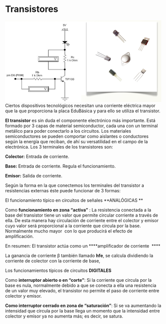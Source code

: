 
# Transistores

![](img/Captura_de_pantalla_2015-05-25_a_las_12.15.07.png)
Ciertos dispositivos tecnológicos necesitan una corriente eléctrica mayor que la que proporciona la placa EduBásica y para ello se utiliza el transistor.

**El transistor** es sin duda el componente electrónico más importante. Está formado por 3 capas de material semiconductor, cada una con un terminal metálico para poder conectarlo a los circuitos. Los materiales semiconductores se pueden comportar como aislantes o conductores según la energía que reciban, de ahí su versatilidad en el campo de la electrónica. Los 3 terminales de los transistores son:

**Colector:** Entrada de corriente.

**Base:** Entrada de corriente. Regula el funcionamiento.

**Emisor:** Salida de corriente.

Según la forma en la que conectemos los terminales del transistor a resistencias externas éste puede funcionar de 3 formas:

El funcionamiento típico en circuitos de señales **ANALÓGICAS **

Como **funcionamiento en zona “activa”** : La resistencia conectada a la base del transistor tiene un valor que permite circular corriente a través de ella. De esta manera hay circulación de corriente entre el colector y emisor cuyo valor será proporcional a la corriente que circula por la base. Normalmente mucho mayor  con lo que producirá el efecto de amplificación. 

En resumen: El transistor actúa como un ****amplificador de corriente  ****

La ganancia de corriente β también llamado **hfe**, se calcula dividiendo la corriente de colector con la corriente de base,

Los funcionamientos típicos de circuitos **DIGITALES**

Como **interruptor abierto o en “corte”**: Si la corriente que circula por la base es nula, normalmente debido a que se conecta a ella una resistencia de un valor muy elevado, el transistor no permite el paso de corriente entre colector y emisor.

**Como interruptor cerrado en zona de “saturación”**: Si se va aumentando la intensidad que circula por la base llega un momento que la intensidad entre colector y emisor ya no aumenta más; es decir, se satura.





